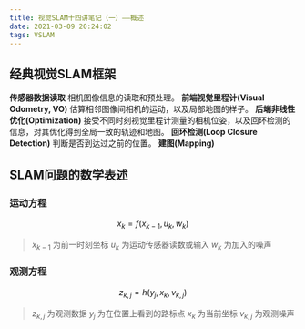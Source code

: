 ```yaml
---
title: 视觉SLAM十四讲笔记（一）——概述
date: 2021-03-09 20:24:02
tags: VSLAM
---
```


## 经典视觉SLAM框架

**传感器数据读取**
  相机图像信息的读取和预处理。
**前端视觉里程计(Visual Odometry, VO)**
  估算相邻图像间相机的运动，以及局部地图的样子。
**后端非线性优化(Optimization)**
  接受不同时刻视觉里程计测量的相机位姿，以及回环检测的信息，对其优化得到全局一致的轨迹和地图。
**回环检测(Loop Closure Detection)**
  判断是否到达过之前的位置。
**建图(Mapping)**
<!-- more -->

## SLAM问题的数学表述

### 运动方程

$$
x_k = f(x_{k-1}, u_k, w_k)
$$
> $x_{k-1}$ 为前一时刻坐标
  $u_k$ 为运动传感器读数或输入
  $w_k$ 为加入的噪声

### 观测方程

$$
z_{k, j} = h(y_j, x_k, v_{k, j})
$$
> $z_{k, j}$ 为观测数据
  $y_j$ 为在位置上看到的路标点
  $x_k$ 为当前坐标
  $v_{k, j}$ 为观测噪声
